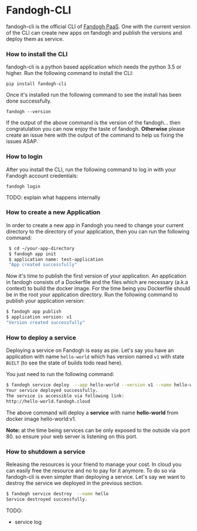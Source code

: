 Fandogh-CLI
======

fandogh-cli is the official CLI of [Fandogh PaaS](http://fandogh.com). 
One with the current version of the CLI can create new apps on fandogh and publish the versions and deploy them as service.

### How to install the CLI

fandogh-cli is a python based application which needs the python 3.5 or higher. 
Run the following command to install the CLI:

`pip install fandogh-cli`  

Once it's installed run the following command to see the install has been done successfully.

`fandogh --version`

If the output of the above command is the version of the fandogh... then congratulation you can now enjoy the taste of fandogh.
<b>Otherwise</b> please create an issue here with the output of the command to help us fixing the issues ASAP.

### How to login

After you install the CLI, run the following command to log in with your Fandogh account credentials:

`fandogh login` 

TODO: explain what happens internally

### How to create a new Application

In order to create a new app in Fandogh you need to change your current directory to the directory of your application, 
then you can run the following command:

```bash
 $ cd ~/your-app-directory
 $ fandogh app init
 $ application name: test-application
 "App created successfully"
```

Now it's time to publish the first version of your application. An application in fandogh consists of a Dockerfile and the files which are necessary (a.k.a context) to build the docker image. For the time being you Dockerfile should be in the root your application directory.
Run the following command to publish your application version:

```bash
$ fandogh app publish 
$ application version: v1
"Version created successfully"
```

### How to deploy a service

Deploying a service on Fandogh is easy as pie. Let's say you have an application with name `hello-world` 
which has version named `v1` with state `BUILT` (to see the state of builds todo read here).

You just need to run the following command:
```bash
$ fandogh service deploy  --app hello-world --version v1 --name hello-world`
Your service deployed successfully.
The service is accessible via following link:
http://hello-world.fandogh.cloud
```

The above command will deploy a <b>service</b> with name <b>hello-world</b> from docker image hello-world:v1.
 
<b>Note:</b> at the time being services can be only exposed to the outside via port 80. 
so ensure your web server is listening on this port.

### How to shutdown a service

Releasing the resources is your friend to manage your cost. In cloud you can easily free the resource and no to pay for it anymore.
To do so via fandogh-cli is even simpler than deploying a service. Let's say we want to destroy the service we deployed in the previous section.
 
```bash
$ fandogh service destroy  --name hello
Service destroyed successfully.
```

TODO:
- service log 